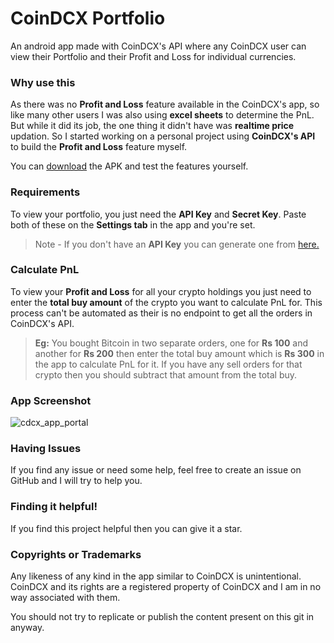 # CoinDCX Portfolio
An android app made with CoinDCX's API where any CoinDCX user can view their Portfolio and their Profit and Loss for individual currencies.

### Why use this
As there was no **Profit and Loss** feature available in the CoinDCX's app, so like many other users I was
also using **excel sheets** to determine the PnL. But while it did its job, the one thing it didn't have was **realtime price** updation.
So I started working on a personal project using **CoinDCX's API** to build the **Profit and Loss** feature myself.

You can [download](https://github.com/umangparnami/CoinDCX-Portfolio/releases/download/v1.0/CoinDCXPortfolio.apk) the APK and test the features yourself.

### Requirements
To view your portfolio, you just need the **API Key** and **Secret Key**. Paste both of these on the **Settings tab** in the app and you're set.

>Note - If you don't have an **API Key** you can generate one from [here.](https://coindcx.com/api-dashboard)

### Calculate PnL
To view your **Profit and Loss** for all your crypto holdings you just need to enter the **total buy amount** of the crypto you want to calculate PnL for.
This process can't be automated as their is no endpoint to get all the orders in CoinDCX's API.
>**Eg:** You bought Bitcoin in two separate orders, one for **Rs 100** and another for **Rs 200** then enter the total buy amount which is **Rs 300** in the app to calculate PnL for it. If you have any sell orders for that crypto then you should subtract that amount from the total buy.

### App Screenshot
![cdcx_app_portal](https://user-images.githubusercontent.com/79646572/144891503-1e9f256b-203c-4abd-b762-b8118d9a423a.png)

### Having Issues
If you find any issue or need some help, feel free to create an issue on GitHub and I will try to help you.

### Finding it helpful!
If you find this project helpful then you can give it a star.

### Copyrights or Trademarks
Any likeness of any kind in the app similar to CoinDCX is unintentional.
CoinDCX and its rights are a registered property of CoinDCX and I am in no way associated with them.

You should not try to replicate or publish the content present on this git in anyway.
